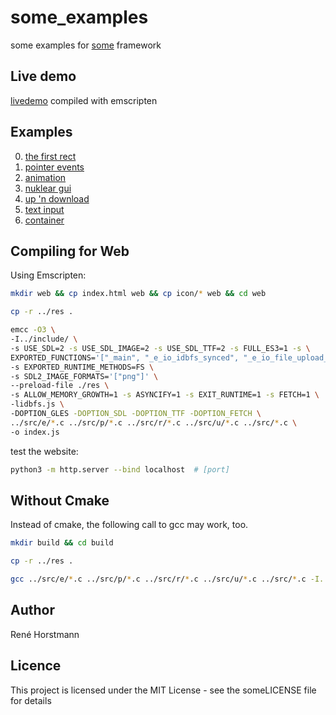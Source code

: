 # some_examples

some examples for [some](https://github.com/renehorstmann/some) framework

## Live demo
[livedemo](https://renehorstmann.github.io/some_examples) compiled with emscripten

## Examples
0. [the first rect](src/example_0.c)
1. [pointer events](src/example_1.c)
2. [animation](src/example_2.c)
3. [nuklear gui](src/example_3.c)
4. [up 'n download](src/example_4.c)
5. [text input](src/example_5.c)
6. [container](src/example_6.c)


## Compiling for Web

Using Emscripten:

```sh
mkdir web && cp index.html web && cp icon/* web && cd web
```

```sh
cp -r ../res .
```

```sh
emcc -O3 \
-I../include/ \
-s USE_SDL=2 -s USE_SDL_IMAGE=2 -s USE_SDL_TTF=2 -s FULL_ES3=1 -s \
EXPORTED_FUNCTIONS='["_main", "_e_io_idbfs_synced", "_e_io_file_upload_done"]' \
-s EXPORTED_RUNTIME_METHODS=FS \
-s SDL2_IMAGE_FORMATS='["png"]' \
--preload-file ./res \
-s ALLOW_MEMORY_GROWTH=1 -s ASYNCIFY=1 -s EXIT_RUNTIME=1 -s FETCH=1 \
-lidbfs.js \
-DOPTION_GLES -DOPTION_SDL -DOPTION_TTF -DOPTION_FETCH \
../src/e/*.c ../src/p/*.c ../src/r/*.c ../src/u/*.c ../src/*.c \
-o index.js
```

test the website:
```sh
python3 -m http.server --bind localhost  # [port]
```

## Without Cmake

Instead of cmake, the following call to gcc may work, too.

```sh
mkdir build && cd build

cp -r ../res .

gcc ../src/e/*.c ../src/p/*.c ../src/r/*.c ../src/u/*.c ../src/*.c -I../include/ $(sdl2-config --cflags --libs) -lSDL2_image -lSDL2_ttf -lSDL2_net -lglew32 -lopengl32 -lglu32 -DOPTION_GLEW -DOPTION_SDL -DOPTION_TTF -DOPTION_SOCKET -o some_examples
```

## Author

René Horstmann

## Licence

This project is licensed under the MIT License - see the someLICENSE file for details